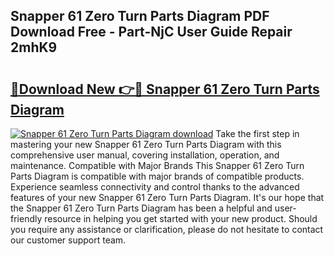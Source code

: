 ## Snapper 61 Zero Turn Parts Diagram PDF Download Free - Part-NjC User Guide Repair 2mhK9

# <h2><a href="http://dfu7fki.blite.top/?on=Snapper+61+Zero+Turn+Parts+Diagram">🔗Download New 👉🔴 Snapper 61 Zero Turn Parts Diagram</a></h2>

[![Snapper 61 Zero Turn Parts Diagram download](https://i.imgur.com/lujVjoI.png)](http://dfu7fki.blite.top/?on=Snapper+61+Zero+Turn+Parts+Diagram)
Take the first step in mastering your new Snapper 61 Zero Turn Parts Diagram with this comprehensive user manual, covering installation, operation, and maintenance. Compatible with Major Brands This Snapper 61 Zero Turn Parts Diagram is compatible with major brands of compatible products. Experience seamless connectivity and control thanks to the advanced features of your new Snapper 61 Zero Turn Parts Diagram. It's our hope that the Snapper 61 Zero Turn Parts Diagram has been a helpful and user-friendly resource in helping you get started with your new product. Should you require any assistance or clarification, please do not hesitate to contact our customer support team.
